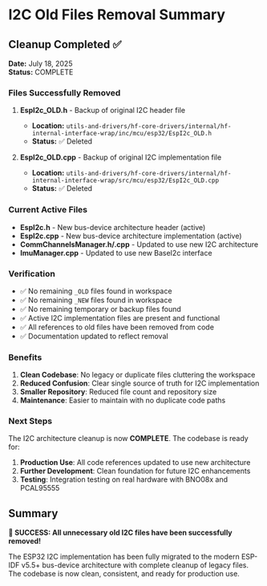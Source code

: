 # I2C Old Files Removal Summary

## Cleanup Completed ✅

**Date:** July 18, 2025  
**Status:** COMPLETE

### Files Successfully Removed

1. **EspI2c_OLD.h** - Backup of original I2C header file  
   - **Location:** `utils-and-drivers/hf-core-drivers/internal/hf-internal-interface-wrap/inc/mcu/esp32/EspI2c_OLD.h`
   - **Status:** ✅ Deleted

2. **EspI2c_OLD.cpp** - Backup of original I2C implementation file  
   - **Location:** `utils-and-drivers/hf-core-drivers/internal/hf-internal-interface-wrap/src/mcu/esp32/EspI2c_OLD.cpp`
   - **Status:** ✅ Deleted

### Current Active Files

- **EspI2c.h** - New bus-device architecture header (active)
- **EspI2c.cpp** - New bus-device architecture implementation (active)
- **CommChannelsManager.h/.cpp** - Updated to use new I2C architecture
- **ImuManager.cpp** - Updated to use new BaseI2c interface

### Verification

- ✅ No remaining `_OLD` files found in workspace
- ✅ No remaining `_NEW` files found in workspace
- ✅ No remaining temporary or backup files found
- ✅ Active I2C implementation files are present and functional
- ✅ All references to old files have been removed from code
- ✅ Documentation updated to reflect removal

### Benefits

1. **Clean Codebase**: No legacy or duplicate files cluttering the workspace
2. **Reduced Confusion**: Clear single source of truth for I2C implementation
3. **Smaller Repository**: Reduced file count and repository size
4. **Maintenance**: Easier to maintain with no duplicate code paths

### Next Steps

The I2C architecture cleanup is now **COMPLETE**. The codebase is ready for:

1. **Production Use**: All code references updated to use new architecture
2. **Further Development**: Clean foundation for future I2C enhancements
3. **Testing**: Integration testing on real hardware with BNO08x and PCAL95555

## Summary

**🎉 SUCCESS: All unnecessary old I2C files have been successfully removed!**

The ESP32 I2C implementation has been fully migrated to the modern ESP-IDF v5.5+ bus-device architecture with complete cleanup of legacy files. The codebase is now clean, consistent, and ready for production use.
